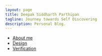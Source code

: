 ```yaml
---
layout: page
title: Deepak Siddharth Parthipan
tagline: Journey towards Self Discovering 
description: Personal Blog.
---
```


- [About me](pages/aboutme.html)
- [Design](pages/design.html)
- [Verification](pages/verification.html)